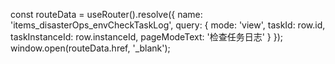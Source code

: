 const routeData = useRouter().resolve({
        name: 'items_disasterOps_envCheckTaskLog',
        query: {
          mode: 'view',
          taskId: row.id,
          taskInstanceId: row.instanceId,
          pageModeText: '检查任务日志'
        }
      });
      window.open(routeData.href, '_blank');